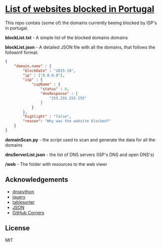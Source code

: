 # [List of websites blocked in Portugal]

This repo contais (some of) the domains currently beeing blocked by ISP's in portugal.

**blockList.txt** - A simple list of the blocked domains domains

**blockList.json** - A detailed JSON file with all the domains, that follows the followinf format:
```JSON
{
	"domain.name" : {
		"blockDate" : "2015-10",
		"ip" : ["0.0.0.0"],
		"isp" : {
			"ispName" : {
				"status" : 0,
				"dnsResponse" : [
					"255.255.255.255"
				]
			}
		},
		"highlight" : "false",
		"reason": "Why was the website blocked?"
	}
}
```
**domainScan.py** - the script used to scan and generate the data for all the domains

**dnsServerList.json** - the list of DNS servers (ISP's DNS and open DNS's)

**/web** - The folder with resources to the web viwer

Acknowledgements
----
- [dnspython]
- [jquery]
- [tablesorter]
- [JSON]
- [GitHub Corners]

License
----
MIT

[List of websites blocked in Portugal]: <http://tofran.github.io/PortugalWebBlocking/>
[dnspython]: <https://github.com/rthalley/dnspython>
[jquery]: <https://jquery.com/>
[tablesorter]: <https://github.com/christianbach/tablesorter>
[JSON]: <http://json.org/>
[GitHub Corners]: <https://github.com/tholman/github-corners>
